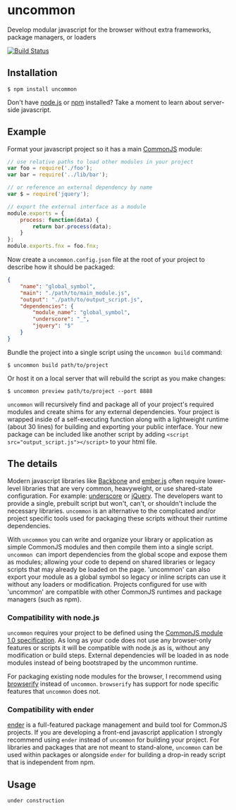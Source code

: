 # uncommon

Develop modular javascript for the browser without extra frameworks, package managers, or loaders
	
[![Build Status](https://secure.travis-ci.org/mjeffery/uncommon.png)](http://travis-ci.org/mjeffery/uncommon)

## Installation

	$ npm install uncommon
	
Don't have [node.js](http://nodejs.org/) or [npm](https://npmjs.org/) installed? Take a moment to learn about server-side javascript.

## Example

Format your javascript project so it has a main [CommonJS](http://www.commonjs.org/) module:

```javascript
// use relative paths to load other modules in your project
var foo = require('./foo');
var bar = require('../lib/bar');

// or reference an external dependency by name
var $ = require('jquery');

// export the external interface as a module
module.exports = {
	process: function(data) {
		return bar.process(data);
	}
};
module.exports.fnx = foo.fnx;
```

Now create a `uncommon.config.json` file at the root of your project to describe how it should be packaged:

```json
{
	"name": "global_symbol",
	"main": "./path/to/main_module.js",
	"output": "./path/to/output_script.js",
	"dependencies": {
		"module_name": "global_symbol", 
		"underscore": "_",
		"jquery": "$"
	}
}
```

Bundle the project into a single script using the `uncommon build` command:

```
$ uncommon build path/to/project 
```

Or host it on a local server that will rebuild the script as you make changes:

```
$ uncommon preview path/to/project --port 8888
```

`uncommon` will recursively find and package all of your project's required modules and create shims for any external dependencies. Your project is wrapped inside of a self-executing function along with a lightweight runtime (about 30 lines) for building and exporting your public interface.  Your new package can be included like another script by adding `<script src="output_script.js"></script>` to your html file.

## The details

 Modern javascript libraries like [Backbone](http://backbonejs.org/) and [ember.js](http://emberjs.com/) often require lower-level libraries that are very common, heavyweight, or use shared-state configuration.  For example: [underscore](http://underscorejs.org/) or [jQuery](http://jquery.com/). The developers want to provide a single, prebuilt script but won't, can't, or shouldn't include the necessary libraries. `uncommon` is an alternative to the complicated and/or project specific tools used for packaging these scripts without their runtime dependencies. 
 
 With `uncommon` you can write and organize your library or application as simple CommonJS modules and then compile them into a single script.  `uncommon `can import dependencies from the global scope and expose them as modules; allowing your code to depend on shared libraries or legacy scripts that may already be loaded on the page. 'uncommon' can also export your module as a global symbol so legacy or inline scripts can use it without any loaders or modification.  Projects configured for use with 'uncommon' are compatible with other CommonJS runtimes and package managers (such as npm).  

### Compatibility with node.js

`uncommon` requires your project to be defined using the [CommonJS module 1.0 specification](http://wiki.commonjs.org/wiki/Modules/1.0).  As long as your code does not use any browser-only features or scripts it will be compatible with node.js as is, without any modification or build steps.  External dependencies will be loaded in as node modules instead of being bootstraped by the uncommon runtime.  

For packaging existing node modules for the browser, I recommend using [browserify](https://github.com/substack/node-browserify) instead of `uncommon`.  `browserify` has support for node specific features that `uncommon` does not.

### Compatibility with ender

[ender](http://ender.no.de/) is a full-featured package management and build tool for CommonJS projects.  If you are developing a front-end javascript application I strongly recommend using `ender` instead of `uncommon` for building your project.  For libraries and packages that are not meant to stand-alone, `uncommon` can be used within packages or alongside `ender` for building a drop-in ready script that is independent from npm. 

## Usage

`under construction`